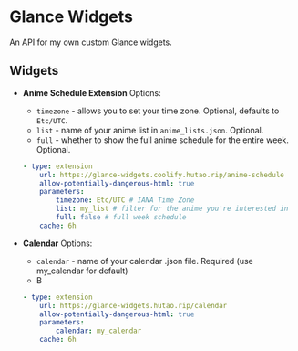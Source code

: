 # Glance Widgets
An API for my own custom Glance widgets.

## Widgets
- **Anime Schedule Extension**
    Options:
    - `timezone` - allows you to set your time zone. Optional, defaults to `Etc/UTC`.
    - `list` - name of your anime list in `anime_lists.json`. Optional.
    - `full` - whether to show the full anime schedule for the entire week. Optional.

    ```yaml
    - type: extension
        url: https://glance-widgets.coolify.hutao.rip/anime-schedule
        allow-potentially-dangerous-html: true
        parameters:
            timezone: Etc/UTC # IANA Time Zone
            list: my_list # filter for the anime you're interested in
            full: false # full week schedule
        cache: 6h
    ```

- **Calendar**
    Options:
    - `calendar` - name of your calendar .json file. Required (use my_calendar for default)
    - B
    ```yaml
    - type: extension
        url: https://glance-widgets.hutao.rip/calendar
        allow-potentially-dangerous-html: true
        parameters:
            calendar: my_calendar
        cache: 6h
    ```
